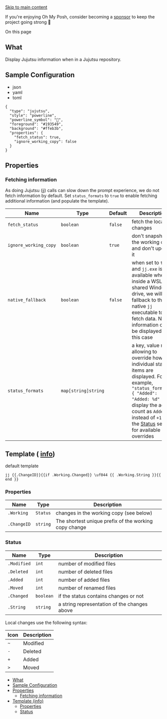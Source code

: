 [Skip to main content](https://ohmyposh.dev/docs/segments/scm/jujutsu#__docusaurus_skipToContent_fallback)

If you're enjoying Oh My Posh, consider becoming a [sponsor](https://github.com/sponsors/JanDeDobbeleer) to keep the project going strong 💪

On this page

## What [​](https://ohmyposh.dev/docs/segments/scm/jujutsu\#what "Direct link to What")

Display Jujutsu information when in a Jujutsu repository.

## Sample Configuration [​](https://ohmyposh.dev/docs/segments/scm/jujutsu\#sample-configuration "Direct link to Sample Configuration")

- json
- yaml
- toml

```codeBlockLines_e6Vv
{
  "type": "jujutsu",
  "style": "powerline",
  "powerline_symbol": "",
  "foreground": "#193549",
  "background": "#ffeb3b",
  "properties": {
    "fetch_status": true,
    "ignore_working_copy": false
  }
}

```

## Properties [​](https://ohmyposh.dev/docs/segments/scm/jujutsu\#properties "Direct link to Properties")

### Fetching information [​](https://ohmyposh.dev/docs/segments/scm/jujutsu\#fetching-information "Direct link to Fetching information")

As doing Jujutsu (jj) calls can slow down the prompt experience, we do not fetch information by default.
Set `status_formats` to `true` to enable fetching additional information (and populate the template).

| Name | Type | Default | Description |
| --- | --- | --- | --- |
| `fetch_status` | `boolean` | `false` | fetch the local changes |
| `ignore_working_copy` | `boolean` | `true` | don't snapshot the working copy, and don't update it |
| `native_fallback` | `boolean` | `false` | when set to `true` and `jj.exe` is not available when inside a WSL2 shared Windows drive, we will fallback to the native `jj` executable to fetch data. Not all information can be displayed in this case |
| `status_formats` | `map[string]string` |  | a key, value map allowing to override how individual status items are displayed. For example, `"status_formats": { "Added": "Added: %d" }` will display the added count as `Added: 1` instead of `+1`. See the [Status](https://ohmyposh.dev/docs/segments/scm/jujutsu#status) section for available overrides |

## Template ( [info](https://ohmyposh.dev/docs/config-templates)) [​](https://ohmyposh.dev/docs/segments/scm/jujutsu\#template-info "Direct link to template-info")

default template

```codeBlockLines_e6Vv
jj {{.ChangeID}}{{if .Working.Changed}} \uf044 {{ .Working.String }}{{ end }}

```

### Properties [​](https://ohmyposh.dev/docs/segments/scm/jujutsu\#properties-1 "Direct link to Properties")

| Name | Type | Description |
| --- | --- | --- |
| `.Working` | `Status` | changes in the working copy (see below) |
| `.ChangeID` | `string` | The shortest unique prefix of the working copy change |

### Status [​](https://ohmyposh.dev/docs/segments/scm/jujutsu\#status "Direct link to Status")

| Name | Type | Description |
| --- | --- | --- |
| `.Modified` | `int` | number of modified files |
| `.Deleted` | `int` | number of deleted files |
| `.Added` | `int` | number of added files |
| `.Moved` | `int` | number of renamed files |
| `.Changed` | `boolean` | if the status contains changes or not |
| `.String` | `string` | a string representation of the changes above |

Local changes use the following syntax:

| Icon | Description |
| --- | --- |
| `~` | Modified |
| `-` | Deleted |
| `+` | Added |
| `>` | Moved |

- [What](https://ohmyposh.dev/docs/segments/scm/jujutsu#what)
- [Sample Configuration](https://ohmyposh.dev/docs/segments/scm/jujutsu#sample-configuration)
- [Properties](https://ohmyposh.dev/docs/segments/scm/jujutsu#properties)
  - [Fetching information](https://ohmyposh.dev/docs/segments/scm/jujutsu#fetching-information)
- [Template (info)](https://ohmyposh.dev/docs/segments/scm/jujutsu#template-info)
  - [Properties](https://ohmyposh.dev/docs/segments/scm/jujutsu#properties-1)
  - [Status](https://ohmyposh.dev/docs/segments/scm/jujutsu#status)